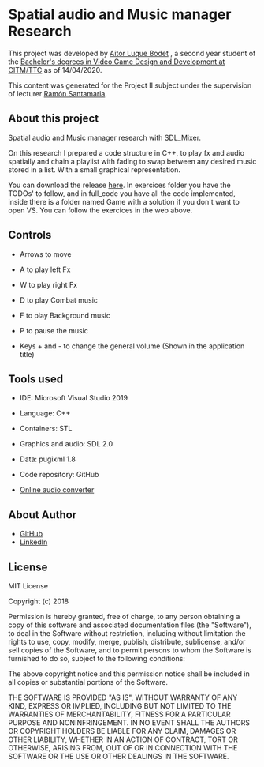 # Spatial audio and Music manager Research
 
This project was developed by [Aitor Luque Bodet](<https://www.linkedin.com/in/aitor-luque-bodet-ab93a4175/>) , a second year student of the [Bachelor's degrees in Video Game Design and Development at CITM/TTC](<https://www.citm.upc.edu/ing/estudis/graus-videojocs/>) as of 14/04/2020. 

This content was generated for the Project II subject under the supervision of lecturer [Ramón Santamaria](<https://www.linkedin.com/in/raysan/>).

## About this project

Spatial audio and Music manager research with SDL_Mixer.

On this research I prepared a code structure in C++, to play fx and audio spatially and chain a playlist with fading to swap between any desired music stored in a list. With a small graphical representation.

You can download the release [here](https://github.com/Sersius/Audio-Research/releases/tag/0.1). In exercices folder you have the TODOs' to follow, and in full_code you have all the code implemented, inside there is a folder named Game with a solution if you don't want to open VS. You can follow the exercices in the web above.

## Controls

* Arrows to move

* A to play left Fx

* W to play right Fx

* D to play Combat music

* F to play Background music

* P to pause the music

* Keys + and - to change the general volume (Shown in the application title)

## Tools used

* IDE: Microsoft Visual Studio 2019

* Language: C++

* Containers: STL

* Graphics and audio: SDL 2.0

* Data: pugixml 1.8

* Code repository: GitHub

* [Online audio converter](<https://convertio.co/es/>)

## About Author

* [GitHub](<https://github.com/Aitorlb7>)
* [LinkedIn](<https://www.linkedin.com/in/aitor-luque-bodet-ab93a4175/>)


## License

MIT License

Copyright (c) 2018 

Permission is hereby granted, free of charge, to any person obtaining a copy
of this software and associated documentation files (the "Software"), to deal
in the Software without restriction, including without limitation the rights
to use, copy, modify, merge, publish, distribute, sublicense, and/or sell
copies of the Software, and to permit persons to whom the Software is
furnished to do so, subject to the following conditions:

The above copyright notice and this permission notice shall be included in all
copies or substantial portions of the Software.

THE SOFTWARE IS PROVIDED "AS IS", WITHOUT WARRANTY OF ANY KIND, EXPRESS OR
IMPLIED, INCLUDING BUT NOT LIMITED TO THE WARRANTIES OF MERCHANTABILITY,
FITNESS FOR A PARTICULAR PURPOSE AND NONINFRINGEMENT. IN NO EVENT SHALL THE
AUTHORS OR COPYRIGHT HOLDERS BE LIABLE FOR ANY CLAIM, DAMAGES OR OTHER
LIABILITY, WHETHER IN AN ACTION OF CONTRACT, TORT OR OTHERWISE, ARISING FROM,
OUT OF OR IN CONNECTION WITH THE SOFTWARE OR THE USE OR OTHER DEALINGS IN THE
SOFTWARE.

